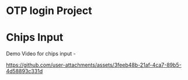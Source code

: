 # OTP login Project

# Chips Input

Demo Video for chips input -

https://github.com/user-attachments/assets/3feeb48b-21af-4ca7-89b5-4d58893c331d
